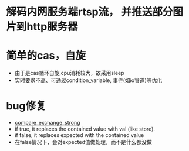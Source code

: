 # 解码内网服务端rtsp流， 并推送部分图片到http服务器

# 简单的cas，自旋
* 由于是cas循环自旋,cpu消耗较大，故采用sleep
* 实时要求不高、可通过condition_variable, 事件(如io管道)等优化

# bug修复
* [compare_exchange_strong](http://www.cplusplus.com/reference/atomic/atomic/compare_exchange_strong/)
* if true, it replaces the contained value with val (like store).
* if false, it replaces expected with the contained value
* 在false情况下，会对expected值做处理，而不是什么都没做


